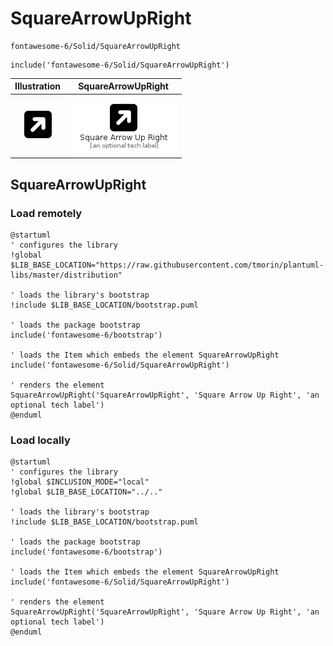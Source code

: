 # SquareArrowUpRight


```text
fontawesome-6/Solid/SquareArrowUpRight
```

```text
include('fontawesome-6/Solid/SquareArrowUpRight')
```



| Illustration | SquareArrowUpRight |
| :---: | :---: |
| ![illustration for Illustration](../../fontawesome-6/Solid/SquareArrowUpRight.png) | ![illustration for SquareArrowUpRight](../../fontawesome-6/Solid/SquareArrowUpRight.Local.png) |




## SquareArrowUpRight

### Load remotely
```plantuml
@startuml
' configures the library
!global $LIB_BASE_LOCATION="https://raw.githubusercontent.com/tmorin/plantuml-libs/master/distribution"

' loads the library's bootstrap
!include $LIB_BASE_LOCATION/bootstrap.puml

' loads the package bootstrap
include('fontawesome-6/bootstrap')

' loads the Item which embeds the element SquareArrowUpRight
include('fontawesome-6/Solid/SquareArrowUpRight')

' renders the element
SquareArrowUpRight('SquareArrowUpRight', 'Square Arrow Up Right', 'an optional tech label')
@enduml
```

### Load locally
```plantuml
@startuml
' configures the library
!global $INCLUSION_MODE="local"
!global $LIB_BASE_LOCATION="../.."

' loads the library's bootstrap
!include $LIB_BASE_LOCATION/bootstrap.puml

' loads the package bootstrap
include('fontawesome-6/bootstrap')

' loads the Item which embeds the element SquareArrowUpRight
include('fontawesome-6/Solid/SquareArrowUpRight')

' renders the element
SquareArrowUpRight('SquareArrowUpRight', 'Square Arrow Up Right', 'an optional tech label')
@enduml
```

